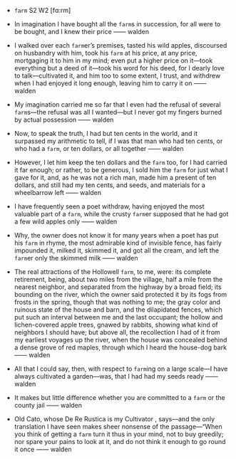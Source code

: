 - `farm` S2 W2 [fɑ:rm]



-  In imagination I have bought all the `farm`s in succession, for all were to be bought, and I knew their price —— walden

-  I walked over each `farm`er’s premises, tasted his wild apples, discoursed on husbandry with him, took his `farm` at his price, at any price, mortgaging it to him in my mind; even put a higher price on it﻿—took everything but a deed of it﻿—took his word for his deed, for I dearly love to talk﻿—cultivated it, and him too to some extent, I trust, and withdrew when I had enjoyed it long enough, leaving him to carry it on —— walden

- My imagination carried me so far that I even had the refusal of several `farm`s﻿—the refusal was all I wanted﻿—but I never got my fingers burned by actual possession —— walden

-  Now, to speak the truth, I had but ten cents in the world, and it surpassed my arithmetic to tell, if I was that man who had ten cents, or who had a `farm`, or ten dollars, or all together —— walden

-  However, I let him keep the ten dollars and the `farm` too, for I had carried it far enough; or rather, to be generous, I sold him the `farm` for just what I gave for it, and, as he was not a rich man, made him a present of ten dollars, and still had my ten cents, and seeds, and materials for a wheelbarrow left —— walden

- I have frequently seen a poet withdraw, having enjoyed the most valuable part of a `farm`, while the crusty `farm`er supposed that he had got a few wild apples only —— walden

-  Why, the owner does not know it for many years when a poet has put his `farm` in rhyme, the most admirable kind of invisible fence, has fairly impounded it, milked it, skimmed it, and got all the cream, and left the `farm`er only the skimmed milk —— walden

- The real attractions of the Hollowell `farm`, to me, were: its complete retirement, being, about two miles from the village, half a mile from the nearest neighbor, and separated from the highway by a broad field; its bounding on the river, which the owner said protected it by its fogs from frosts in the spring, though that was nothing to me; the gray color and ruinous state of the house and barn, and the dilapidated fences, which put such an interval between me and the last occupant; the hollow and lichen-covered apple trees, gnawed by rabbits, showing what kind of neighbors I should have; but above all, the recollection I had of it from my earliest voyages up the river, when the house was concealed behind a dense grove of red maples, through which I heard the house-dog bark —— walden

- All that I could say, then, with respect to `farm`ing on a large scale﻿—I have always cultivated a garden﻿—was, that I had had my seeds ready —— walden

-  It makes but little difference whether you are committed to a `farm` or the county jail —— walden

- Old Cato, whose De Re Rustica is my Cultivator , says﻿—and the only translation I have seen makes sheer nonsense of the passage﻿—“When you think of getting a `farm` turn it thus in your mind, not to buy greedily; nor spare your pains to look at it, and do not think it enough to go round it once —— walden